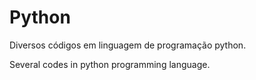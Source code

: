 # Python
Diversos códigos em linguagem de programação python.

Several codes in python programming language.
